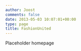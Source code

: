 ```yaml
---
author: Joost
comments: false
date: 2013-05-03 10:07:01+00:00
type: page
title: FashionUnited
---
```

Placeholder homepage
